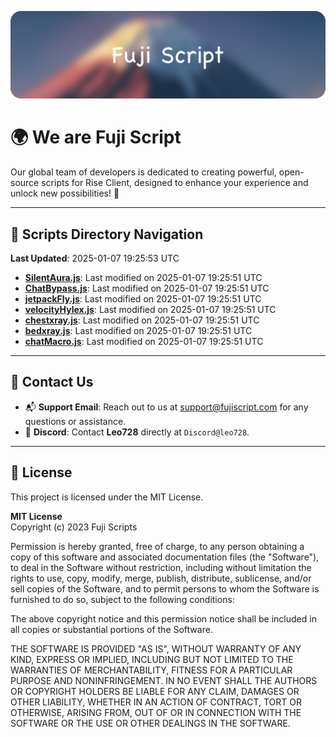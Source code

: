 ![Banner](.github/b.webp)

# 🌍 **We are Fuji Script**

Our global team of developers is dedicated to creating powerful, open-source scripts for Rise Client, designed to enhance your experience and unlock new possibilities! 🌟

---
<!-- SCRIPTS_NAVIGATION_START -->
## 📂 **Scripts Directory Navigation**

**Last Updated**: 2025-01-07 19:25:53 UTC

- **[SilentAura.js](scripts/SilentAura.js)**: Last modified on 2025-01-07 19:25:51 UTC
- **[ChatBypass.js](scripts/ChatBypass.js)**: Last modified on 2025-01-07 19:25:51 UTC
- **[jetpackFly.js](scripts/jetpackFly.js)**: Last modified on 2025-01-07 19:25:51 UTC
- **[velocityHylex.js](scripts/velocityHylex.js)**: Last modified on 2025-01-07 19:25:51 UTC
- **[chestxray.js](scripts/chestxray.js)**: Last modified on 2025-01-07 19:25:51 UTC
- **[bedxray.js](scripts/bedxray.js)**: Last modified on 2025-01-07 19:25:51 UTC
- **[chatMacro.js](scripts/chatMacro.js)**: Last modified on 2025-01-07 19:25:51 UTC

<!-- SCRIPTS_NAVIGATION_END -->

---

## 💬 **Contact Us**  
- 📬 **Support Email**: Reach out to us at [support@fujiscript.com](mailto:support@fujiscript.com) for any questions or assistance.  
- 💬 **Discord**: Contact **Leo728** directly at `Discord@leo728`.

---

## 📜 **License**

This project is licensed under the MIT License.  

**MIT License**  
Copyright (c) 2023 Fuji Scripts  

Permission is hereby granted, free of charge, to any person obtaining a copy of this software and associated documentation files (the "Software"), to deal in the Software without restriction, including without limitation the rights to use, copy, modify, merge, publish, distribute, sublicense, and/or sell copies of the Software, and to permit persons to whom the Software is furnished to do so, subject to the following conditions:  

The above copyright notice and this permission notice shall be included in all copies or substantial portions of the Software.  

THE SOFTWARE IS PROVIDED "AS IS", WITHOUT WARRANTY OF ANY KIND, EXPRESS OR IMPLIED, INCLUDING BUT NOT LIMITED TO THE WARRANTIES OF MERCHANTABILITY, FITNESS FOR A PARTICULAR PURPOSE AND NONINFRINGEMENT. IN NO EVENT SHALL THE AUTHORS OR COPYRIGHT HOLDERS BE LIABLE FOR ANY CLAIM, DAMAGES OR OTHER LIABILITY, WHETHER IN AN ACTION OF CONTRACT, TORT OR OTHERWISE, ARISING FROM, OUT OF OR IN CONNECTION WITH THE SOFTWARE OR THE USE OR OTHER DEALINGS IN THE SOFTWARE.  
